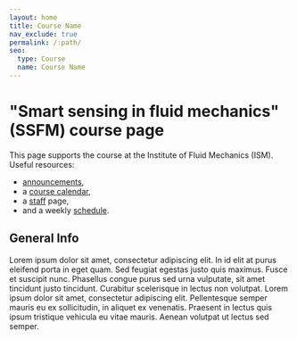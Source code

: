 ```yaml
---
layout: home
title: Course Name
nav_exclude: true
permalink: /:path/
seo:
  type: Course
  name: Course Name
---
```


# "Smart sensing in fluid mechanics" (SSFM) course page

This page supports the course at the Institute of Fluid Mechanics (ISM).
Useful resources:

- [announcements](announcements.md),
- a [course calendar](calendar.md),
- a [staff](staff.md) page,
- and a weekly [schedule](schedule.md).


## General Info

Lorem ipsum dolor sit amet, consectetur adipiscing elit. In id elit at purus eleifend porta in eget quam. Sed feugiat egestas justo quis maximus. Fusce et suscipit nunc. Phasellus congue purus sed urna vulputate, sit amet tincidunt justo tincidunt. Curabitur scelerisque in lectus non volutpat. Lorem ipsum dolor sit amet, consectetur adipiscing elit. Pellentesque semper mauris eu ex sollicitudin, in aliquet ex venenatis. Praesent in lectus quis ipsum tristique vehicula eu vitae mauris. Aenean volutpat ut lectus sed semper.
